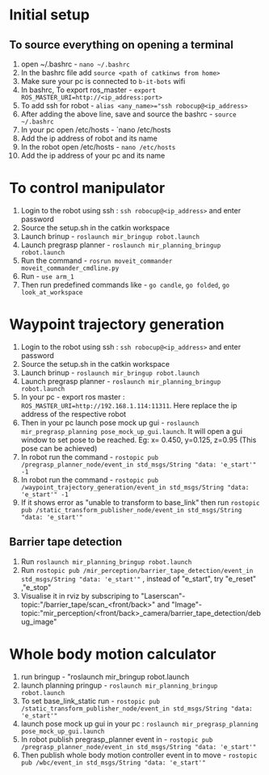 # Initial setup

## To source everything on opening a terminal

1. open ~/.bashrc - `nano ~/.bashrc`
2. In the bashrc file add `source <path of catkinws from home>`
3. Make sure your pc is connected to `b-it-bots` wifi
4. In bashrc, To export ros_master - `export ROS_MASTER_URI=http://<ip_address:port>`
5. To add ssh for robot - `alias <any_name>="ssh robocup@<ip_address>`
6. After adding the above line, save and source the bashrc - `source ~/.bashrc`
7. In your pc open /etc/hosts - `nano /etc/hosts
8. Add the ip address of robot and its name
9. In the robot open /etc/hosts - `nano /etc/hosts`
10. Add the ip address of your pc and its name

# To control manipulator

1. Login to the robot using ssh : `ssh robocup@<ip_address>` and enter password
2. Source the setup.sh in the catkin workspace
3. Launch brinup - `roslaunch mir_bringup robot.launch`
4. Launch pregrasp planner - `roslaunch mir_planning_bringup robot.launch`
5. Run the command - `rosrun moveit_commander moveit_commander_cmdline.py`
6. Run - `use arm_1`
7. Then run predefined commands like - `go candle`, `go folded`, `go look_at_workspace`

# Waypoint trajectory generation
1. Login to the robot using ssh : `ssh robocup@<ip_address>` and enter password
2. Source the setup.sh in the catkin workspace
3. Launch brinup - `roslaunch mir_bringup robot.launch`
4. Launch pregrasp planner - `roslaunch mir_planning_bringup robot.launch`
5. In your pc - export ros master : `ROS_MASTER_URI=http://192.168.1.114:11311`. Here replace the ip address of the respective robot
6. Then in your pc launch pose mock up gui - `roslaunch mir_pregrasp_planning pose_mock_up_gui.launch`. It will open a gui window to set pose to be reached. Eg: x= 0.450, y=0.125, z=0.95 (This pose can be achieved)
7. In robot run the command - `rostopic pub /pregrasp_planner_node/event_in std_msgs/String "data: 'e_start'" -1`
8. In robot run the command - `rostopic pub /waypoint_trajectory_generation/event_in std_msgs/String "data: 'e_start'" -1`
9. If it shows error as "unable to transform to base_link" then run `rostopic pub /static_transform_publisher_node/event_in std_msgs/String "data: 'e_start'"`


## Barrier tape detection
1. Run `roslaunch mir_planning_bringup robot.launch`
2. Run `rostopic pub /mir_perception/barrier_tape_detection/event_in std_msgs/String "data: 'e_start'"` , instead of "e_start", try "e_reset" ,"e_stop"
3. Visualise it in rviz by subscriping to "Laserscan"-topic:"/barrier_tape/scan_<front/back>" and "Image"-topic:"mir_perception/<front/back>_camera/barrier_tape_detection/debug_image"


# Whole body motion calculator

1. run bringup - "roslaunch mir_bringup robot.launch
2. launch planning pringup - `roslaunch mir_planning_bringup robot.launch`
3. To set base_link_static run - `rostopic pub /static_transform_publisher_node/event_in std_msgs/String "data: 'e_start'"`
4. launch pose mock up gui in your pc : `roslaunch mir_pregrasp_planning pose_mock_up_gui.launch`
5. In robot publish pregrasp_planner event in - `rostopic pub /pregrasp_planner_node/event_in std_msgs/String "data: 'e_start'"`
6. Then publish whole body motion controller event in to move - `rostopic pub /wbc/event_in std_msgs/String "data: 'e_start'"`
